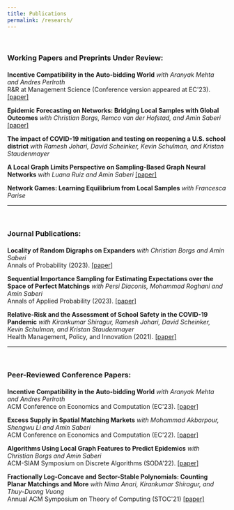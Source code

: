 ```yaml
---
title: Publications
permalink: /research/
---
```





<br>

### Working Papers and Preprints Under Review:
<div style="margin-bottom: 20px;"></div>

**Incentive Compatibility in the Auto-bidding World**
*with Aranyak Mehta and Andres Perlroth*\
R\&R at Management Science (Conference version appeared at EC'23). [\[paper\]](https://yalimohammadi.github.io/files/Auto_bidding_is_not_IC_jul7.pdf)

**Epidemic Forecasting on Networks: Bridging Local Samples with Global Outcomes**
*with Christian Borgs, Remco van der Hofstad, and Amin Saberi* [\[paper\]](https://yalimohammadi.github.io/files/epidemic%20is%20local.pdf)

**The impact of COVID-19 mitigation and testing on reopening a U.S. school district**
*with Ramesh Johari, David Scheinker, Kevin Schulman, and Kristan Staudenmayer*

**A Local Graph Limits Perspective on Sampling-Based Graph Neural Networks** 
*with Luana Ruiz and Amin Saberi*  [\[paper\]](https://arxiv.org/pdf/2310.10953.pdf)

**Network Games: Learning Equilibrium from Local Samples**
*with Francesca Parise*


---
<br>

### Journal Publications:
<div style="margin-bottom: 20px;"></div>

**Locality of Random Digraphs on Expanders**
*with Christian Borgs and Amin Saberi*\
Annals of Probability (2023). [\[paper\]](https://projecteuclid.org/journals/annals-of-probability/volume-51/issue-4/Locality-of-random-digraphs-on-expanders/10.1214/22-AOP1618.short)

**Sequential Importance Sampling for Estimating Expectations over the Space of Perfect Matchings**
*with Persi Diaconis, Mohammad Roghani and Amin Saberi*\
Annals of Applied Probability (2023). [\[paper\]](https://projecteuclid.org/journals/annals-of-applied-probability/volume-33/issue-2/Sequential-importance-sampling-for-estimating-expectations-over-the-space-of/10.1214/22-AAP1834.short)

**Relative-Risk and the Assessment of School Safety in the COVID-19 Pandemic**
*with Kirankumar Shiragur, Ramesh Johari, David Scheinker, Kevin Schulman, and Kristan Staudenmayer*\
Health Management, Policy, and Innovation (2021). [\[paper\]](https://hmpi.org/2021/02/25/relative-risk-and-the-assessment-of-school-safety-in-the-covid-19-pandemic-schools-may-offer-students-shelter-from-the-storm-2-25/)

---

<br>

### Peer-Reviewed Conference Papers:
<div style="margin-bottom: 20px;"></div>

**Incentive Compatibility in the Auto-bidding World**
*with Aranyak Mehta and Andres Perlroth*\
ACM Conference on Economics and Computation (EC'23). [\[paper\]](https://yalimohammadi.github.io/files/Auto_bidding_is_not_IC_jul7.pdf)



**Excess Supply in Spatial Matching Markets**
*with Mohammad Akbarpour, Shengwu Li and Amin Saberi*\
ACM Conference on Economics and Computation (EC'22). [\[paper\]](https://arxiv.org/abs/2104.03219)


**Algorithms Using Local Graph Features to Predict Epidemics**
*with Christian Borgs and Amin Saberi*\
ACM-SIAM Symposium on Discrete Algorithms (SODA'22). [\[paper\]](https://arxiv.org/pdf/2110.08961.pdf)

**Fractionally Log-Concave and Sector-Stable Polynomials: Counting Planar Matchings and More**
*with Nima Anari, Kirankumar Shiragur, and Thuy-Duong Vuong*\
Annual ACM Symposium on Theory of Computing (STOC'21) [\[paper\]](https://arxiv.org/pdf/2102.02708.pdf)









